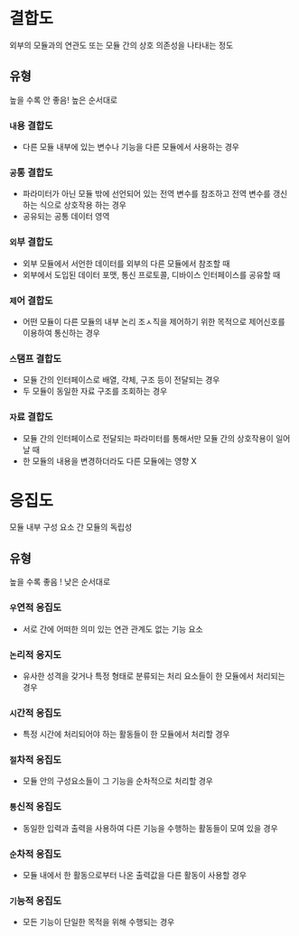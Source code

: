 # 결합도

외부의 모듈과의 연관도 또는 모듈 간의 상호 의존성을 나타내는 정도

## 유형

높을 수록 안 좋음! 높은 순서대로

### `내`용 결합도

- 다른 모듈 내부에 있는 변수나 기능을 다른 모듈에서 사용하는 경우

### `공`통 결합도

- 파라미터가 아닌 모듈 밖에 선언되어 있는 전역 변수를 참조하고 전역 변수를 갱신하는 식으로 상호작용 하는 경우
- 공유되는 공통 데이터 영역

### `외`부 결합도

- 외부 모듈에서 서언한 데이터를 외부의 다른 모듈에서 참조할 때
- 외부에서 도입된 데이터 포맷, 통신 프로토콜, 디바이스 인터페이스를 공유할 때

### `제`어 결합도

- 어떤 모듈이 다른 모듈의 내부 논리 조ㅅ직을 제어하기 위한 목적으로 제어신호를 이용하여 통신하는 경우

### `스`탬프 결합도

- 모듈 간의 인터페이스로 배열, 갹체, 구조 등이 전달되는 경우
- 두 모듈이 동일한 자료 구조를 조회하는 경우

### `자`료 결합도

- 모듈 간의 인터페이스로 전달되는 파라미터를 통해서만 모듈 간의 상호작용이 일어날 때
- 한 모듈의 내용을 변경하더라도 다른 모듈에는 영향 X

# 응집도

모듈 내부 구성 요소 간 모듈의 독립성

## 유형

높을 수록 좋음 ! 낮은 순서대로

### `우`연적 응집도

- 서로 간에 어떠한 의미 있는 연관 관계도 없는 기능 요소

### `논`리적 응지도

- 유사한 성격을 갖거나 특정 형태로 분류되는 처리 요소들이 한 모듈에서 처리되는 경우

### `시`간적 응집도

- 특정 시간에 처리되어야 하는 활동들이 한 모듈에서 처리할 경우

### `절`차적 응집도

- 모듈 안의 구성요소들이 그 기능을 순차적으로 처리할 경우

### `통`신적 응집도

- 동일한 입력과 출력을 사용하여 다른 기능을 수행하는 활동들이 모여 있을 경우

### `순`차적 응집도

- 모듈 내에서 한 활동으로부터 나온 출력값을 다른 활동이 사용할 경우

### `기`능적 응집도

- 모든 기능이 단일한 목적을 위해 수행되는 경우
